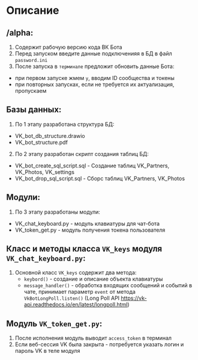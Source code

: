 # Описание

## /alpha:
1. Содержит рабочую версию кода ВК Бота
2. Перед запуском введите данные подключенияя в БД в файл `password.ini`
3. После запуска в `терминале` предложит обновить данные Бота:
- при первом запуске жмем `y`, вводим ID сообщества и токены
- при повторных запусках, если не требуется их актуализация, пропускаем

## Базы данных:
1. По 1 этапу разработана структура БД:
- VK_bot_db_structure.drawio
- VK_bot_structure.pdf
2. По 2 этапу разработан скрипт создания таблиц БД:
- VK_bot_create_sql_script.sql - Создание таблиц VK_Partners, VK_Photos, VK_settings
- VK_bot_drop_sql_script.sql - Сборс таблиц VK_Partners, VK_Photos

## Модули:
1. По 3 этапу разработаны модули:
- VK_chat_keyboard.pу - модуль клавиатуры для чат-бота
- VK_token_get.py - модуль получения токена пользователя 

## Класс и методы класса `VK_keys` модуля `VK_chat_keyboard.pу`:
1. Основной класс `VK_keys` содержит два метода:
    - `keybord()` - создание и описание объекта клавиатуры
    - `message_handler()` - обработка входящих сообщений и  событий в чате, принимает параметр `event` от метода `VkBotLongPoll.listen()` (Long Poll API <https://vk-api.readthedocs.io/en/latest/longpoll.html>)

## Модуль `VK_token_get.py`:
1. После исполнения модуль выводит `access_token` в терминал
2. Если веб-сессия VK была закрыта - потребуется указать логин и пароль VK в теле модуля
